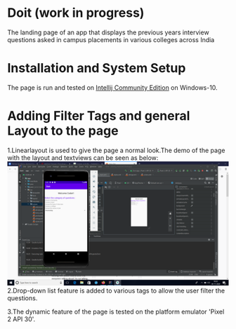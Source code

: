 # Doit (work in progress)
The landing page of an app that displays the previous years interview questions asked in campus placements in various colleges across India

# Installation and System Setup
The page is run and tested on [Intellij Community Edition](https://www.jetbrains.com/help/idea/installation-guide.html) on Windows-10.

# Adding Filter Tags and general Layout to the page
1.Linearlayout is used to give the page a normal look.The demo of the page with the layout and textviews can be seen as below:
![general layout](https://github.com/rsrkpatwari1234/Doit_app/blob/main/images/layout.png)
2.Drop-down list feature is added to various tags to allow the user filter the questions.

3.The dynamic feature of the page is tested on the platform emulator 'Pixel 2 API 30'.
